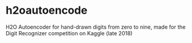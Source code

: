 # h2oautoencode
H2O Autoencoder for hand-drawn digits from zero to nine, made for the Digit Recognizer competition on Kaggle 
(late 2018)
